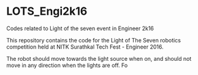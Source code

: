 # LOTS_Engi2k16
Codes related to Light of the seven event in Engineer 2k16

This repository contains the code for the Light of The Seven robotics competition held at NITK Surathkal Tech Fest -  Engineer 2016.

The robot should move towards the light source when on, and should not move in any direction when the lights are off.
Fo
